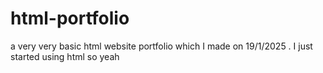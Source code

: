 # html-portfolio
a very very basic html website portfolio which I made on 19/1/2025 . I just started using html so yeah

